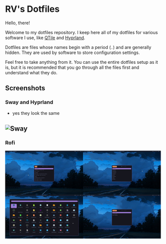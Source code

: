 # RV's Dotfiles

Hello, there!

Welcome to my dotfiles repository. I keep here all of my dotfiles for various software I use, like [QTile](https://qtile.org/) and [Hyprland](https://hyprland.org/).

Dotfiles are files whose names begin with a period (`.`) and are generally hidden. They are used by software to store configuration settings.

Feel free to take anything from it. You can use the entire dotfiles setup as it is, but it is recommended that you go through all the files first and understand what they do.

## Screenshots

### Sway and Hyprland
- yes they look the same

![Sway](https://github.com/rvsmooth/wallpapers/blob/main/desktop_previews/final_vert.png?raw=true)
--
### Rofi
![Rofi Screenshot](https://github.com/rvsmooth/wallpapers/blob/main/desktop_previews/rofi.png?raw=true)

